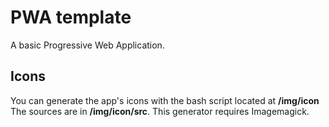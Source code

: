 # PWA template
A basic Progressive Web Application.

## Icons
You can generate the app's icons with the bash script located at **/img/icon**
The sources are in **/img/icon/src**. This generator requires Imagemagick.
